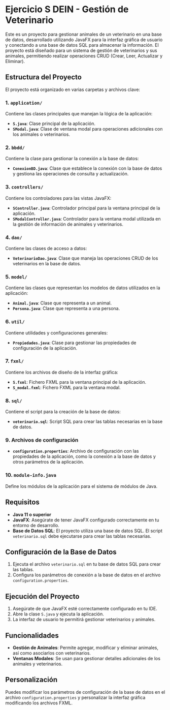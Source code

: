 # Ejercicio S DEIN - Gestión de Veterinario

Este es un proyecto para gestionar animales de un veterinario en una base de datos, desarrollado utilizando JavaFX para la interfaz gráfica de usuario y conectando a una base de datos SQL para almacenar la información. El proyecto está diseñado para un sistema de gestión de veterinarios y sus animales, permitiendo realizar operaciones CRUD (Crear, Leer, Actualizar y Eliminar).
 
## Estructura del Proyecto

El proyecto está organizado en varias carpetas y archivos clave:

### 1. **`application/`**
Contiene las clases principales que manejan la lógica de la aplicación:
- **`S.java`**: Clase principal de la aplicación.
- **`SModal.java`**: Clase de ventana modal para operaciones adicionales con los animales o veterinarios.

### 2. **`bbdd/`**
Contiene la clase para gestionar la conexión a la base de datos:
- **`ConexionBD.java`**: Clase que establece la conexión con la base de datos y gestiona las operaciones de consulta y actualización.

### 3. **`controllers/`**
Contiene los controladores para las vistas JavaFX:
- **`SController.java`**: Controlador principal para la ventana principal de la aplicación.
- **`SModalController.java`**: Controlador para la ventana modal utilizada en la gestión de información de animales y veterinarios.

### 4. **`dao/`**
Contiene las clases de acceso a datos:
- **`VeterinarioDao.java`**: Clase que maneja las operaciones CRUD de los veterinarios en la base de datos.

### 5. **`model/`**
Contiene las clases que representan los modelos de datos utilizados en la aplicación:
- **`Animal.java`**: Clase que representa a un animal.
- **`Persona.java`**: Clase que representa a una persona.

### 6. **`util/`**
Contiene utilidades y configuraciones generales:
- **`Propiedades.java`**: Clase para gestionar las propiedades de configuración de la aplicación.

### 7. **`fxml/`**
Contiene los archivos de diseño de la interfaz gráfica:
- **`S.fxml`**: Fichero FXML para la ventana principal de la aplicación.
- **`S_modal.fxml`**: Fichero FXML para la ventana modal.

### 8. **`sql/`**
Contiene el script para la creación de la base de datos:
- **`veterinario.sql`**: Script SQL para crear las tablas necesarias en la base de datos.

### 9. **Archivos de configuración**
- **`configuration.properties`**: Archivo de configuración con las propiedades de la aplicación, como la conexión a la base de datos y otros parámetros de la aplicación.

### 10. **`module-info.java`**
Define los módulos de la aplicación para el sistema de módulos de Java.

## Requisitos

- **Java 11 o superior**
- **JavaFX**: Asegúrate de tener JavaFX configurado correctamente en tu entorno de desarrollo.
- **Base de Datos SQL**: El proyecto utiliza una base de datos SQL. El script `veterinario.sql` debe ejecutarse para crear las tablas necesarias.

## Configuración de la Base de Datos

1. Ejecuta el archivo `veterinario.sql` en tu base de datos SQL para crear las tablas.
2. Configura los parámetros de conexión a la base de datos en el archivo `configuration.properties`.

## Ejecución del Proyecto

1. Asegúrate de que JavaFX esté correctamente configurado en tu IDE.
2. Abre la clase `S.java` y ejecuta la aplicación.
3. La interfaz de usuario te permitirá gestionar veterinarios y animales.

## Funcionalidades

- **Gestión de Animales**: Permite agregar, modificar y eliminar animales, así como asociarlos con veterinarios.
- **Ventanas Modales**: Se usan para gestionar detalles adicionales de los animales y veterinarios.

## Personalización

Puedes modificar los parámetros de configuración de la base de datos en el archivo `configuration.properties` y personalizar la interfaz gráfica modificando los archivos FXML.
